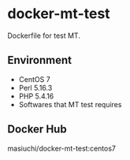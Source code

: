 # docker-mt-test
Dockerfile for test MT.

## Environment

* CentOS 7
* Perl 5.16.3
* PHP 5.4.16
* Softwares that MT test requires

## Docker Hub

masiuchi/docker-mt-test:centos7

